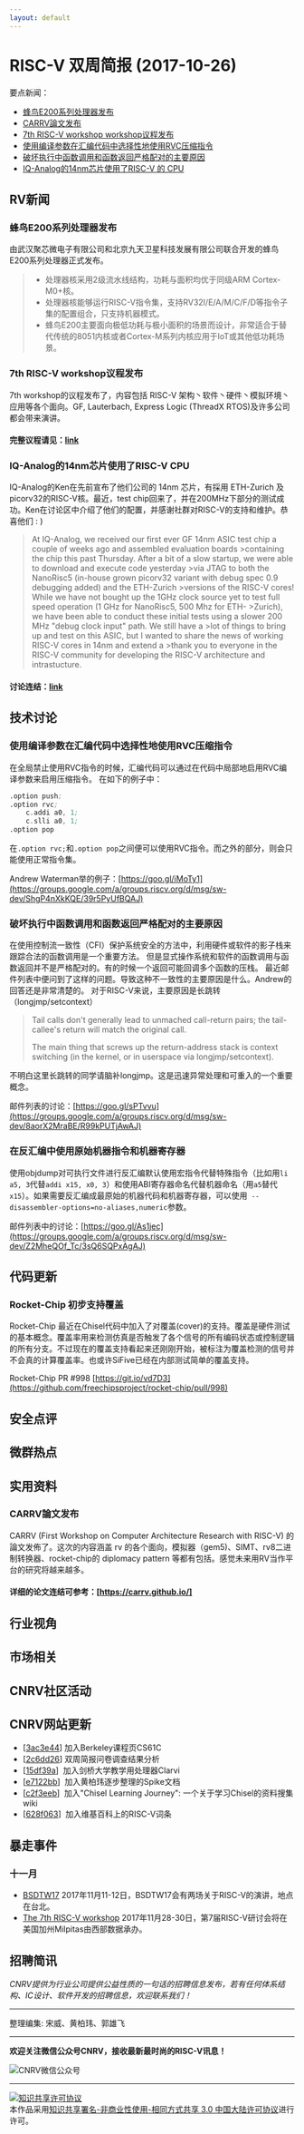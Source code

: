 ```yaml
---
layout: default
---
```


# RISC-V 双周简报 (2017-10-26)

要点新闻：

- [蜂鸟E200系列处理器发布](#蜂鸟e200系列处理器发布)
- [CARRV論文发布](#carrv論文发布)
- [7th RISC-V workshop workshop议程发布](#7th-risc-v-workshop议程发布)
- [使用编译参数在汇编代码中选择性地使用RVC压缩指令](#使用编译参数在汇编代码中选择性地使用rvc压缩指令)
- [破坏执行中函数调用和函数返回严格配对的主要原因](#破坏执行中函数调用和函数返回严格配对的主要原因)
- [IQ-Analog的14nm芯片使用了RISC-V 的 CPU](#iq-analog的14nm芯片使用了risc-v-cpu)

## RV新闻

### 蜂鸟E200系列处理器发布

由武汉聚芯微电子有限公司和北京九天卫星科技发展有限公司联合开发的蜂鸟E200系列处理器正式发布。
> - 处理器核采用2级流水线结构，功耗与面积均优于同级ARM Cortex-M0+核。
> - 处理器核能够运行RISC-V指令集，支持RV32I/E/A/M/C/F/D等指令子集的配置组合，只支持机器模式。
> - 蜂鸟E200主要面向极低功耗与极小面积的场景而设计，非常适合于替代传统的8051内核或者Cortex-M系列内核应用于IoT或其他低功耗场景。

### 7th RISC-V workshop议程发布
7th workshop的议程发布了，内容包括 RISC-V 架构丶软件丶硬件丶模拟环境丶应用等各个面向。GF, Lauterbach, Express Logic (ThreadX RTOS)及许多公司都会带来演讲。

#### 完整议程请见：[link](https://riscv.org/2017/10/7th-risc-v-workshop-agenda/)


### IQ-Analog的14nm芯片使用了RISC-V CPU
IQ-Analog的Ken在先前宣布了他们公司的 14nm 芯片，有採用 ETH-Zurich 及picorv32的RISC-V核。最近，test chip回来了，并在200MHz下部分的测试成功。Ken在讨论区中介绍了他们的配置，并感谢社群对RISC-V的支持和维护。恭喜他们 : )

> At IQ-Analog, we received our first ever GF 14nm ASIC test chip a couple of weeks ago and assembled evaluation boards >containing the chip this past Thursday.  After a bit of a slow startup, we were able to download and execute code yesterday >via JTAG to both the NanoRisc5 (in-house grown picorv32 variant with debug spec 0.9 debugging added) and the ETH-Zurich >versions of the RISC-V cores!
> While we have not bought up the 1GHz clock source yet to test full speed operation (1 GHz for NanoRisc5, 500 Mhz for ETH- >Zurich), we have been able to conduct these initial tests using a slower 200 MHz "debug clock input" path.  We still have a >lot of things to bring up and test on this ASIC, but I wanted to share the news of working RISC-V cores in 14nm and extend a >thank you to everyone in the RISC-V community for developing the RISC-V architecture and intrastucture.

#### 讨论连结：[link](https://groups.google.com/a/groups.riscv.org/d/msgid/hw-dev/59E3AB57.8090601%40gmail.com)

## 技术讨论

### 使用编译参数在汇编代码中选择性地使用RVC压缩指令

在全局禁止使用RVC指令的时候，汇编代码可以通过在代码中局部地启用RVC编译参数来启用压缩指令。
在如下的例子中：

```asm
.option push;
.option rvc; 
    c.addi a0, 1;
    c.slli a0, 1;
.option pop
```

在`.option rvc;`和`.option pop`之间便可以使用RVC指令。而之外的部分，则会只能使用正常指令集。

Andrew Waterman举的例子：[https://goo.gl/iMoTy1](https://groups.google.com/a/groups.riscv.org/d/msg/sw-dev/ShgP4nXkKQE/39r5PyUfBQAJ)

### 破坏执行中函数调用和函数返回严格配对的主要原因

在使用控制流一致性（CFI）保护系统安全的方法中，利用硬件或软件的影子栈来跟踪合法的函数调用是一个重要方法。
但是显式操作系统和软件的函数调用与函数返回并不是严格配对的。有的时候一个返回可能回调多个函数的压栈。
最近邮件列表中便问到了这样的问题。导致这种不一致性的主要原因是什么。Andrew的回答还是非常清楚的。
对于RISC-V来说，主要原因是长跳转（longjmp/setcontext）

> Tail calls don't generally lead to unmached call-return pairs; the
> tail-callee's return will match the original call.
>
> The main thing that screws up the return-address stack is context
>switching (in the kernel, or in userspace via longjmp/setcontext).

不明白这里长跳转的同学请脑补longjmp。这是迅速异常处理和可重入的一个重要概念。

邮件列表的讨论：[https://goo.gl/sPTvvu](https://groups.google.com/a/groups.riscv.org/d/msg/sw-dev/8aorX2MraBE/R99kPUTjAwAJ)

### 在反汇编中使用原始机器指令和机器寄存器

使用objdump对可执行文件进行反汇编默认使用宏指令代替特殊指令（比如用`li a5, 3`代替`addi x15, x0, 3`）和使用ABI寄存器命名代替机器命名（用`a5`替代`x15`）。如果需要反汇编成最原始的机器代码和机器寄存器，可以使用` --disassembler-options=no-aliases,numeric`参数。

邮件列表中的讨论：[https://goo.gl/As1jec](https://groups.google.com/a/groups.riscv.org/d/msg/sw-dev/Z2MheQOf_Tc/3sQ6SQPxAgAJ)

## 代码更新

### Rocket-Chip 初步支持覆盖

Rocket-Chip 最近在Chisel代码中加入了对覆盖(cover)的支持。覆盖是硬件测试的基本概念。覆盖率用来检测仿真是否触发了各个信号的所有编码状态或控制逻辑的所有分支。不过现在的覆盖支持看起来还刚刚开始，被标注为覆盖检测的信号并不会真的计算覆盖率。也或许SiFive已经在内部测试简单的覆盖支持。

Rocket-Chip PR \#998 [https://git.io/vd7D3](https://github.com/freechipsproject/rocket-chip/pull/998)

## 安全点评

## 微群热点

## 实用资料

### CARRV論文发布

CARRV (First Workshop on Computer Architecture Research with RISC-V) 的論文发佈了。这次的内容涵盖 rv 的各个面向，模拟器（gem5)、SIMT、rv8二进制转换器、rocket-chip的 diplomacy pattern 等都有包括。感觉未来用RV当作平台的研究将越来越多。

#### 详细的论文连结可参考：[https://carrv.github.io/]


## 行业视角

## 市场相关

## CNRV社区活动

## CNRV网站更新

- [[3ac3e44](https://github.com/cnrv/home/commit/3ac3e440254393c5030766f153cecba334415994)]
  加入Berkeley课程页CS61C
- [[2c6dd26](https://github.com/cnrv/home/commit/2c6dd26f0e73f422df0ce2c2eeac26dcfebc4536)]
  双周简报问卷调查结果分析
- [[15df39a](https://github.com/cnrv/home/commit/15df39a2fbb1ed8c0aa251a76ec284f41437f110)]
  加入剑桥大学教学用处理器Clarvi
- [[e7122bb](https://github.com/cnrv/home/commit/e7122bb383f19dde3e545f8cd5e7aa262fc8e549)]
  加入黄柏玮逐步整理的Spike文档
- [[c2f3eeb](https://github.com/cnrv/home/commit/c2f3eeb3d23a5e01c9bc2b7e0f05f9d9003ca870)]
  加入"Chisel Learning Journey": 一个关于学习Chisel的资料搜集wiki
- [[628f063](https://github.com/cnrv/home/commit/628f063de8d4ba4a361999c91498ecbe6b6f28e7)]
  加入维基百科上的RISC-V词条

## 暴走事件

### 十一月

+ [BSDTW17](https://bsdtw.org/) 2017年11月11-12日，BSDTW17会有两场关于RISC-V的演讲，地点在台北。
+ [The 7th RISC-V workshop](https://www.softconf.com/h/riscv7thwkshp/) 2017年11月28-30日，第7届RISC-V研讨会将在美国加州Milpitas由西部数据承办。

## 招聘简讯

_CNRV提供为行业公司提供公益性质的一句话的招聘信息发布，若有任何体系结构、IC设计、软件开发的招聘信息，欢迎联系我们！_

----

整理编集: 宋威、黄柏玮、郭雄飞

----

**欢迎关注微信公众号CNRV，接收最新最时尚的RISC-V讯息！**

![CNRV微信公众号](/assets/images/cnrv_qr.png)

----

<a rel="license" href="http://creativecommons.org/licenses/by-nc-sa/3.0/cn/"><img alt="知识共享许可协议" style="border-width:0" src="https://i.creativecommons.org/l/by-nc-sa/3.0/cn/80x15.png" /></a><br />本作品采用<a rel="license" href="http://creativecommons.org/licenses/by-nc-sa/3.0/cn/">知识共享署名-非商业性使用-相同方式共享 3.0 中国大陆许可协议</a>进行许可。
